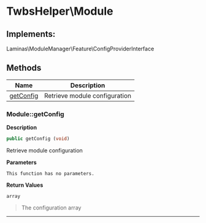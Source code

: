 # TwbsHelper\Module  



## Implements:
Laminas\ModuleManager\Feature\ConfigProviderInterface



## Methods

| Name | Description |
|------|-------------|
|[getConfig](#modulegetconfig)|Retrieve module configuration|




### Module::getConfig  

**Description**

```php
public getConfig (void)
```

Retrieve module configuration 

 

**Parameters**

`This function has no parameters.`

**Return Values**

`array`

> The configuration array


<hr />

